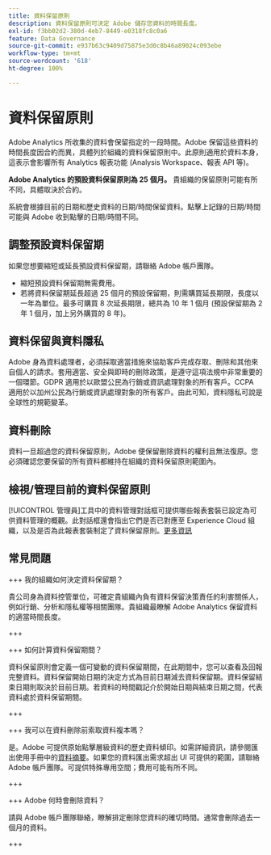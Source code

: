 ```yaml
---
title: 資料保留原則
description: 資料保留原則可決定 Adobe 儲存您資料的時間長度。
exl-id: f3bb02d2-380d-4eb7-8449-e0318fc8c0a6
feature: Data Governance
source-git-commit: e937b63c9409d75875e3d0c8b46a89024c093ebe
workflow-type: tm+mt
source-wordcount: '618'
ht-degree: 100%

---
```


# 資料保留原則

Adobe Analytics 所收集的資料會保留指定的一段時間。Adobe 保留這些資料的時間長度因合約而異，具體列於組織的資料保留原則中。此原則適用於資料本身，這表示會影響所有 Analytics 報表功能 (Analysis Workspace、報表 API 等)。

**Adobe Analytics 的預設資料保留原則為 25 個月。** 貴組織的保留原則可能有所不同，具體取決於合約。

系統會根據目前的日期和歷史資料的日期/時間保留資料。點擊上記錄的日期/時間可能與 Adobe 收到點擊的日期/時間不同。

## 調整預設資料保留期

如果您想要縮短或延長預設資料保留期，請聯絡 Adobe 帳戶團隊。

* 縮短預設資料保留期無需費用。
* 若將資料保留期延長超過 25 個月的預設保留期，則需購買延長期限，長度以一年為單位。最多可購買 8 次延長期限，總共為 10 年 1 個月 (預設保留期為 2 年 1 個月，加上另外購買的 8 年)。

## 資料保留與資料隱私

Adobe 身為資料處理者，必須採取適當措施來協助客戶完成存取、刪除和其他來自個人的請求。套用適當、安全與即時的刪除政策，是遵守這項法規中非常重要的一個環節。GDPR 適用於以歐盟公民為行銷或資訊處理對象的所有客戶。CCPA 適用於以加州公民為行銷或資訊處理對象的所有客戶。由此可知，資料隱私可說是全球性的規範變革。

## 資料刪除

資料一旦超過您的資料保留原則，Adobe 便保留刪除資料的權利且無法復原。您必須確認您要保留的所有資料都維持在組織的資料保留原則範圍內。

## 檢視/管理目前的資料保留原則

[!UICONTROL 管理員]工具中的資料管理對話框可提供哪些報表套裝已設定為可供資料管理的概觀。此對話框還會指出它們是否已對應至 Experience Cloud 組織，以及是否為此報表套裝制定了資料保留原則。[更多資訊](/help/admin/admin/c-data-governance/an-gdpr-workflow.md)

## 常見問題

+++ 我的組織如何決定資料保留期？

貴公司身為資料控管單位，可確定貴組織內負有資料保留決策責任的利害關係人，例如行銷、分析和隱私權等相關團隊。貴組織最瞭解 Adobe Analytics 保留資料的適當時間長度。

+++

+++ 如何計算資料保留期間？

資料保留原則會定義一個可變動的資料保留期間，在此期間中，您可以查看及回報完整資料。資料保留開始日期的決定方式為目前日期減去資料保留期。資料保留結束日期則取決於目前日期。若資料的時間戳記介於開始日期與結束日期之間，代表資料處於資料保留期間。

+++

+++ 我可以在資料刪除前索取資料複本嗎？

是。Adobe 可提供原始點擊層級資料的歷史資料傾印。如需詳細資訊，請參閱匯出使用手冊中的[資料摘要](/help/export/analytics-data-feed/data-feed-overview.md)。如果您的資料匯出需求超出 UI 可提供的範圍，請聯絡 Adobe 帳戶團隊。可提供特殊專用空間；費用可能有所不同。

+++

+++ Adobe 何時會刪除資料？

請與 Adobe 帳戶團隊聯絡，瞭解排定刪除您資料的確切時間。通常會刪除過去一個月的資料。

+++

